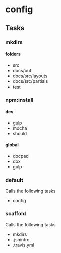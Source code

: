 
# config

## Tasks

### mkdirs

#### folders

  * src
  * docs/out
  * docs/src/layouts
  * docs/src/partials
  * test

### npm:install

#### dev

  * gulp
  * mocha
  * should

#### global

  * docpad
  * dox
  * gulp

### default

Calls the following tasks

  * config

### scaffold

Calls the following tasks

  * mkdirs
  * .jshintrc
  * .travis.yml

